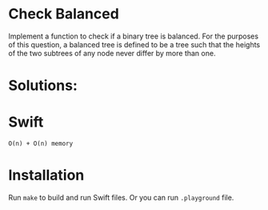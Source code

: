 # Check Balanced
Implement a function to check if a binary tree is balanced. For the purposes of this question, a balanced tree is defined to be a tree such that the heights of the two subtrees of any node never differ by more than one.

# Solutions:

# Swift
```
O(n) + O(n) memory
```

# Installation
Run `make` to build and run Swift files. Or you can run `.playground` file.
